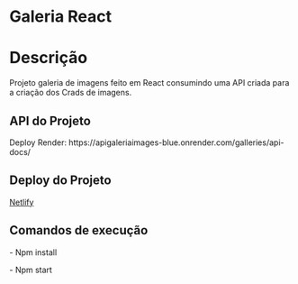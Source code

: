 # Galeria React

<h1>Descrição</h1>

<p>Projeto galeria de imagens feito em React consumindo uma API criada para a criação dos Crads de imagens.</p>

<h2>API do Projeto</h2>

<p>Deploy Render: https://apigaleriaimages-blue.onrender.com/galleries/api-docs/</p>

<h2>Deploy do Projeto</h2>

<p><a href="https://galleries-card-images.netlify.app" target="_blank">Netlify</a></p>

<h2>Comandos de execução</h2>

<p>- Npm install</p>
<p>- Npm start</p>
